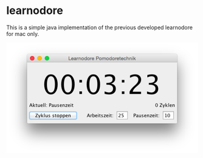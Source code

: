 learnodore
==========

This is a simple java implementation of the previous developed learnodore for mac only.

![Screenshot](screenshot.png)
